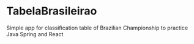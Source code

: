 # TabelaBrasileirao
Simple app for classification table of Brazilian Championship to practice Java Spring and React 

